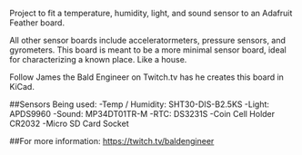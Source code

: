 Project to fit a temperature, humidity, light, and sound sensor to an Adafruit Feather board.

All other sensor boards include acceleratormeters, pressure sensors, and gyrometers. This board is meant to be a more minimal sensor board, ideal for characterizing a known place. Like a house.

Follow James the Bald Engineer on Twitch.tv has he creates this board in KiCad.

##Sensors Being used:
-Temp / Humidity: SHT30-DIS-B2.5KS
-Light: APDS9960
-Sound: MP34DT01TR-M
-RTC: DS3231S
-Coin Cell Holder CR2032
-Micro SD Card Socket

##For more information:
https://twitch.tv/baldengineer